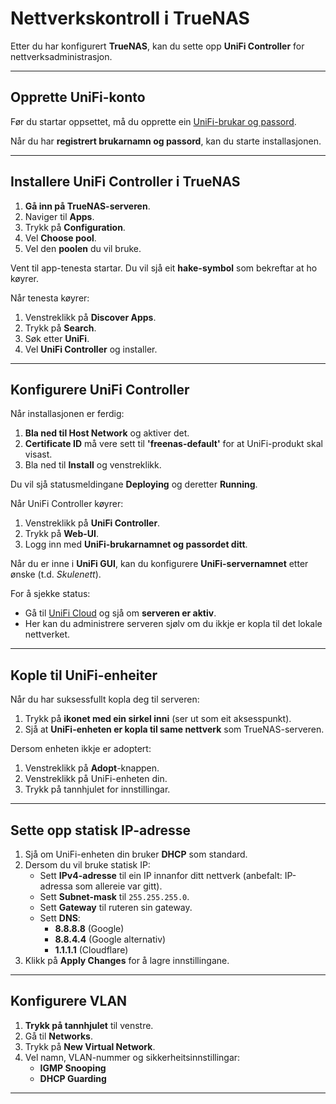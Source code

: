 # **Nettverkskontroll i TrueNAS**

Etter du har konfigurert **TrueNAS**, kan du sette opp **UniFi Controller** for nettverksadministrasjon.

---

## **Opprette UniFi-konto**
Før du startar oppsettet, må du opprette ein [UniFi-brukar og passord](https://account.ui.com/register?redirect=https%3A%2F%2Fcommunity.ui.com%2Fquestions%2Fcreate-unifi-account%2F69ca4352-3de9-4213-8821-45e511113dc1).  

Når du har **registrert brukarnamn og passord**, kan du starte installasjonen.

---

## **Installere UniFi Controller i TrueNAS**
1. **Gå inn på TrueNAS-serveren**.
2. Naviger til **Apps**.
3. Trykk på **Configuration**.
4. Vel **Choose pool**.
5. Vel den **poolen** du vil bruke.

Vent til app-tenesta startar. Du vil sjå eit **hake-symbol** som bekreftar at ho køyrer.  

Når tenesta køyrer:
1. Venstreklikk på **Discover Apps**.
2. Trykk på **Search**.
3. Søk etter **UniFi**.
4. Vel **UniFi Controller** og installer.

---

## **Konfigurere UniFi Controller**
Når installasjonen er ferdig:
1. **Bla ned til Host Network** og aktiver det.
2. **Certificate ID** må vere sett til **'freenas-default'** for at UniFi-produkt skal visast.
3. Bla ned til **Install** og venstreklikk.

Du vil sjå statusmeldingane **Deploying** og deretter **Running**.  

Når UniFi Controller køyrer:
1. Venstreklikk på **UniFi Controller**.
2. Trykk på **Web-UI**.
3. Logg inn med **UniFi-brukarnamnet og passordet ditt**.

Når du er inne i **UniFi GUI**, kan du konfigurere **UniFi-servernamnet** etter ønske (t.d. *Skulenett*).  

For å sjekke status:
- Gå til [UniFi Cloud](https://unifi.ui.com/) og sjå om **serveren er aktiv**.  
- Her kan du administrere serveren sjølv om du ikkje er kopla til det lokale nettverket.

---

## **Kople til UniFi-enheiter**
Når du har suksessfullt kopla deg til serveren:
1. Trykk på **ikonet med ein sirkel inni** (ser ut som eit aksesspunkt).
2. Sjå at **UniFi-enheten er kopla til same nettverk** som TrueNAS-serveren.

Dersom enheten ikkje er adoptert:
1. Venstreklikk på **Adopt**-knappen.
2. Venstreklikk på UniFi-enheten din.
3. Trykk på tannhjulet for innstillingar.

---

## **Sette opp statisk IP-adresse**
1. Sjå om UniFi-enheten din bruker **DHCP** som standard.
2. Dersom du vil bruke statisk IP:
   - Sett **IPv4-adresse** til ein IP innanfor ditt nettverk (anbefalt: IP-adressa som allereie var gitt).
   - Sett **Subnet-mask** til `255.255.255.0`.
   - Sett **Gateway** til ruteren sin gateway.
   - Sett **DNS**:
     - **8.8.8.8** (Google)
     - **8.8.4.4** (Google alternativ)
     - **1.1.1.1** (Cloudflare)
3. Klikk på **Apply Changes** for å lagre innstillingane.

---

## **Konfigurere VLAN**
1. **Trykk på tannhjulet** til venstre.
2. Gå til **Networks**.
3. Trykk på **New Virtual Network**.
4. Vel namn, VLAN-nummer og sikkerheitsinnstillingar:
   - **IGMP Snooping**
   - **DHCP Guarding**

---